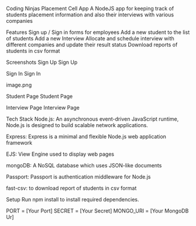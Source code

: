 Coding Ninjas Placement Cell App
A NodeJS app for keeping track of students placement information and also their interviews with various companies

Features
Sign up / Sign in forms for employees
Add a new student to the list of students
Add a new Interview
Allocate and schedule interview with different companies and update their result status
Download reports of students in csv format

Screenshots
Sign Up Sign Up

Sign In Sign In

image.png

Student Page Student Page

Interview Page Interview Page

Tech Stack
Node.js: An asynchronous event-driven JavaScript runtime, Node.js is designed to build scalable network applications.

Express: Express is a minimal and flexible Node.js web application framework

EJS: View Engine used to display web pages

mongoDB: A NoSQL database which uses JSON-like documents

Passport: Passport is authentication middleware for Node.js

fast-csv: to download report of students in csv format

Setup
Run npm install to install required dependencies.

PORT = [Your Port]
SECRET = [Your Secret]
MONGO_URI = [Your MongoDB Ur]
